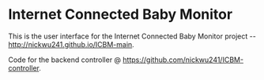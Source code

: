 # Internet Connected Baby Monitor

This is the user interface for the Internet Connected Baby Monitor project -- http://nickwu241.github.io/ICBM-main.

Code for the backend controller @ https://github.com/nickwu241/ICBM-controller.
